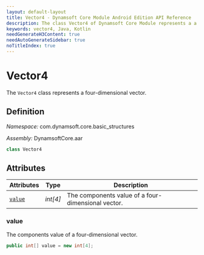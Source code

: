 ```yaml
---
layout: default-layout
title: Vector4 - Dynamsoft Core Module Android Edition API Reference
description: The class Vector4 of Dynamsoft Core Module represents a a four-dimensional vector.
keywords: vector4, Java, Kotlin
needGenerateH3Content: true
needAutoGenerateSidebar: true
noTitleIndex: true
---
```


# Vector4

The `Vector4` class represents a four-dimensional vector.

## Definition

*Namespace:* com.dynamsoft.core.basic_structures

*Assembly:* DynamsoftCore.aar

```java
class Vector4
```

## Attributes

| Attributes | Type | Description |
| ---------- | ---- | ----------- |
| [`value`](#value) | *int[4]* | The components value of a four-dimensional vector. |

### value

The components value of a four-dimensional vector.

```java
public int[] value = new int[4];
```
